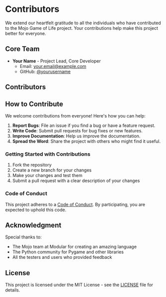 # Contributors

We extend our heartfelt gratitude to all the individuals who have contributed to the Mojo Game of Life project. Your contributions help make this project better for everyone.

## Core Team

- **Your Name** - Project Lead, Core Developer
  - Email: your.email@example.com
  - GitHub: [@yourusername](https://github.com/yourusername)

## Contributors

<!-- Add contributors here as they submit contributions -->

## How to Contribute

We welcome contributions from everyone! Here's how you can help:

1. **Report Bugs**: File an issue if you find a bug or have a feature request.
2. **Write Code**: Submit pull requests for bug fixes or new features.
3. **Improve Documentation**: Help us improve the documentation.
4. **Spread the Word**: Share the project with others who might find it useful.

### Getting Started with Contributions

1. Fork the repository
2. Create a new branch for your changes
3. Make your changes and test them
4. Submit a pull request with a clear description of your changes

### Code of Conduct

This project adheres to a [Code of Conduct](CODE_OF_CONDUCT.md). By participating, you are expected to uphold this code.

## Acknowledgment

Special thanks to:
- The Mojo team at Modular for creating an amazing language
- The Python community for Pygame and other libraries
- All the testers and users who provided feedback

## License

This project is licensed under the MIT License - see the [LICENSE](LICENSE) file for details.

